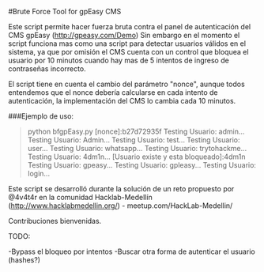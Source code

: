 #Brute Force Tool for gpEasy CMS

Este script permite hacer fuerza bruta contra el panel de autenticación del CMS gpEasy (http://gpeasy.com/Demo)
Sin embargo en el momento el script funciona mas como una script para detectar usuarios válidos en el sistema, ya que por omisión el CMS cuenta con un control que bloquea el usuario por 10 minutos cuando hay mas de 5 intentos de ingreso de contraseñas incorrecto.

El script tiene en cuenta el cambio del parámetro "nonce", aunque todos entendemos que el nonce debería calcularse en cada
intento de autenticación, la implementación del CMS lo cambia cada 10 minutos.

###Ejemplo de uso:

> python bfgpEasy.py
[nonce]:b27d72935f
Testing Usuario: admin...
Testing Usuario: Admin...
Testing Usuario: test...
Testing Usuario: user...
Testing Usuario: whatsapp...
Testing Usuario: trytohackme...
Testing Usuario: 4dm1n...
[Usuario existe y esta bloqueado]:4dm1n
Testing Usuario: gpeasy...
Testing Usuario: gpleasy...
Testing Usuario: login...
>

Este script se desarrolló durante la solución de un reto propuesto por @4v4t4r en la comunidad Hacklab-Medellín (http://www.hacklabmedellin.org/) - meetup.com/HackLab-Medellin/

Contribuciones bienvenidas.

TODO:

-Bypass el bloqueo por intentos
-Buscar otra forma de autenticar el usuario (hashes?)

